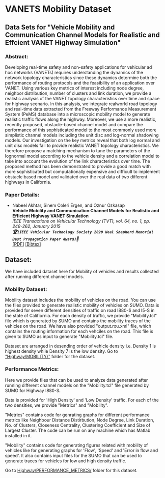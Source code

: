 # VANETS Mobility Dataset

## Data Sets for "Vehicle Mobility and Communication Channel Models for Realistic and Effcient VANET Highway Simulation"

### Abstract:

Developing real-time safety and non-safety applications for vehicular ad hoc networks (VANETs) requires understanding the dynamics of the network topology characteristics since these dynamics determine both the performance of routing protocols and the feasibility of an application over VANET. Using various key metrics of interest including node degree, neighbor distribution, number of clusters and link duration, we provide a realistic analysis of the VANET topology characteristics over time and space for highway scenario. In this analysis, we integrate realworld road topology and real-time data extracted from the Freeway Performance Measurement System (PeMS) database into a microscopic mobility model to generate realistic traffic flows along the highway. Moreover, we use a more realistic, recently proposed, obstacle-based channel model and compare the performance of this sophisticated model to the most commonly used more simplistic channel models including the unit disc and log-normal shadowing models. Our investigation on the key metrics reveal that both log normal and unit disc models fail to provide realistic VANET topology characteristics. We therefore propose a matching mechanism to tune the parameters of the lognormal model according to the vehicle density and a correlation model to take into account the evolution of the link characteristics over time. The proposed method has been demonstrated to provide a good match with more sophisticated but computationally expensive and difficult to implement obstacle based model and validated over the real data of two different highways in California.

### Paper Details:
- Nabeel Akhtar, Sinem Coleri Ergen, and Oznur Ozkasap <br>
  **Vehicle Mobility and Communication Channel Models for Realistic and Efficient Highway VANET Simulation** <br>
  *IEEE Transactions on Vehicular Technology (TVT), vol. 64, no. 1, pp. 248-262, January 2015* <br>
  ***:trophy:`[IEEE Vehicular Technology Society 2020 Neal Shepherd Memorial Best Propagation Paper Award]`:1st_place_medal:***<br>
  [\[PDF\]](https://akhtarnabeel.github.io/papers/TVT.pdf) [\[Bibtex\]](https://akhtarnabeel.github.io/papers/bib/TVT.txt)

## Dataset:
We have included dataset here for Mobility of vehicles and results collected after running different channel models.

### Mobility Dataset:
Mobility dataset includes the mobility of vehicles on the road. You can use the files provided to generate realistic mobility of vehicles on SUMO. 
Data is provided for seven different densities of traffic on road I880-S and I5-S in the state of Califiornia. 
For each density of traffic, we provide "Mobility.tcl" file which is generated by SUMO and contains the mobility traces of the vehicles on the road. We have also provided "output.rou.xml" file, which contains the routing information for each vehciles on the road. This file is given to SUMO as input to generate "Mobility.tcl" file. 

Dataset are arranged in desending order of vehicle density i.e. Density 1 is highest density while Density 7 is the low density. 
Go to ["Highway/MOBILITY/"](Highway/MOBILITY/) folder for the dataset. 

### Performance Metrics:
Here we provide files that can be used to analyze data generated after running different channel models on the "Mobility.tcl" file generated by SUMO for Highway I880-S. 

Data is provided for 'High Density' and 'Low Density' traffic. For each of the two densities, we provide "Metrics" and "Mobility". 

"Metrics" contains code for genrating graphs for different performance metrics like Neighbour Distance Distirbution, Node Degree, Link Duration, No. of Clusters, Closeness Centrality, Clustering Coefficient and Size of Largest Cluster. The code can be run on any machine which has Matlab installed in it. 

"Mobility" contains code for generating figures related with mobility of vehicles like for generating graphs for 'Flow', 'Speed' and 'Error in flow and speed'. It also contains input files for the SUMO that can be used to generate traces for vehicles for low and high density traffic. 

Go to [Highway/PERFORMANCE_METRICS/](/Highway/PERFORMANCE_METRICS/) folder for this dataset. 




